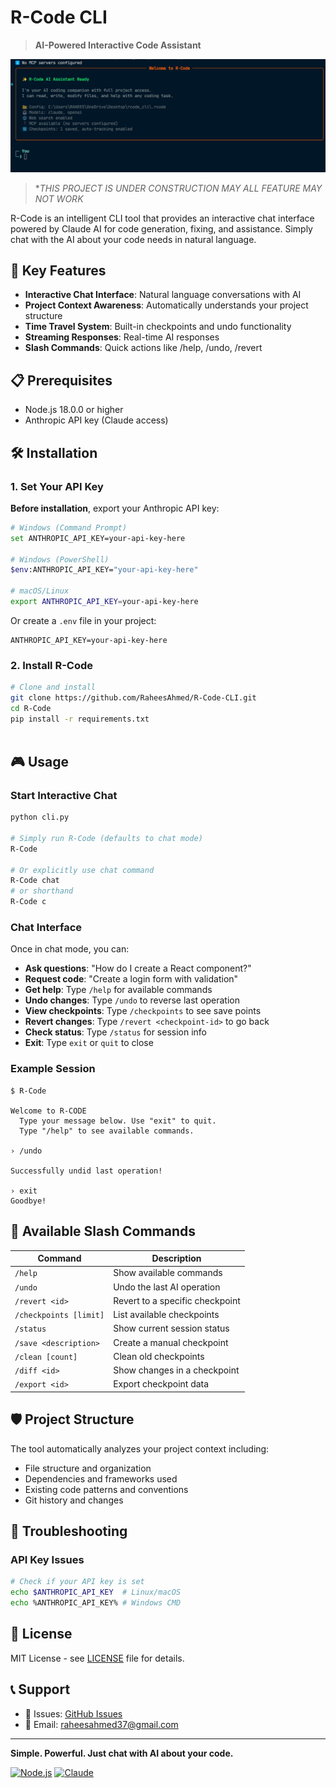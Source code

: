 # R-Code CLI

> **AI-Powered Interactive Code Assistant**

![R-Code CLI Screenshot](static/Screenshot.png)

> \*_THIS PROJECT IS UNDER CONSTRUCTION MAY ALL FEATURE MAY NOT WORK_

R-Code is an intelligent CLI tool that provides an interactive chat interface powered by Claude AI for code generation, fixing, and assistance. Simply chat with the AI about your code needs in natural language.

## 🚀 Key Features

- **Interactive Chat Interface**: Natural language conversations with AI
- **Project Context Awareness**: Automatically understands your project structure
- **Time Travel System**: Built-in checkpoints and undo functionality
- **Streaming Responses**: Real-time AI responses
- **Slash Commands**: Quick actions like /help, /undo, /revert

## 📋 Prerequisites

- Node.js 18.0.0 or higher
- Anthropic API key (Claude access)

## 🛠️ Installation

### 1. Set Your API Key

**Before installation**, export your Anthropic API key:

```bash
# Windows (Command Prompt)
set ANTHROPIC_API_KEY=your-api-key-here

# Windows (PowerShell)
$env:ANTHROPIC_API_KEY="your-api-key-here"

# macOS/Linux
export ANTHROPIC_API_KEY=your-api-key-here
```

Or create a `.env` file in your project:

```
ANTHROPIC_API_KEY=your-api-key-here
```

### 2. Install R-Code

```bash
# Clone and install
git clone https://github.com/RaheesAhmed/R-Code-CLI.git
cd R-Code
pip install -r requirements.txt



```

## 🎮 Usage

### Start Interactive Chat

```bash
python cli.py

# Simply run R-Code (defaults to chat mode)
R-Code

# Or explicitly use chat command
R-Code chat
# or shorthand
R-Code c
```

### Chat Interface

Once in chat mode, you can:

- **Ask questions**: "How do I create a React component?"
- **Request code**: "Create a login form with validation"
- **Get help**: Type `/help` for available commands
- **Undo changes**: Type `/undo` to reverse last operation
- **View checkpoints**: Type `/checkpoints` to see save points
- **Revert changes**: Type `/revert <checkpoint-id>` to go back
- **Check status**: Type `/status` for session info
- **Exit**: Type `exit` or `quit` to close

### Example Session

```
$ R-Code

Welcome to R-CODE
  Type your message below. Use "exit" to quit.
  Type "/help" to see available commands.

› /undo

Successfully undid last operation!

› exit
Goodbye!
```

## 🔧 Available Slash Commands

| Command                | Description                     |
| ---------------------- | ------------------------------- |
| `/help`                | Show available commands         |
| `/undo`                | Undo the last AI operation      |
| `/revert <id>`         | Revert to a specific checkpoint |
| `/checkpoints [limit]` | List available checkpoints      |
| `/status`              | Show current session status     |
| `/save <description>`  | Create a manual checkpoint      |
| `/clean [count]`       | Clean old checkpoints           |
| `/diff <id>`           | Show changes in a checkpoint    |
| `/export <id>`         | Export checkpoint data          |

## 🛡️ Project Structure

The tool automatically analyzes your project context including:

- File structure and organization
- Dependencies and frameworks used
- Existing code patterns and conventions
- Git history and changes

## 🐛 Troubleshooting

### API Key Issues

```bash
# Check if your API key is set
echo $ANTHROPIC_API_KEY  # Linux/macOS
echo %ANTHROPIC_API_KEY% # Windows CMD
```

## 📄 License

MIT License - see [LICENSE](LICENSE) file for details.

## 📞 Support

- 🐛 Issues: [GitHub Issues](https://github.com/RaheesAhmed/R-Code/issues)
- 📧 Email: raheesahmed37@gmail.com

---

**Simple. Powerful. Just chat with AI about your code.**

[![Node.js](https://img.shields.io/badge/Node.js-18+-green.svg)](https://nodejs.org/)
[![Claude](https://img.shields.io/badge/Claude-AI-purple.svg)](https://anthropic.com)
